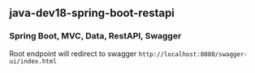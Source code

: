 ## java-dev18-spring-boot-restapi

### Spring Boot, MVC, Data, RestAPI, Swagger

Root endpoint will redirect to swagger 
`http://localhost:8080/swagger-ui/index.html`
